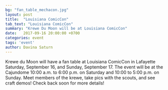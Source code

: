 ```yaml
---
bg: "fan_table_mechacon.jpg"
layout: post
title:  "Louisiana ComicCon"
tab_text: "Louisiana ComicCon"
summary: "Krewe Du Moon will be at Louisiana ComicCon"
date:   2017-09-16 20:00:00 +0700
categories: event
tags: 'event'
author: Davina Saturn
---
```


Krewe du Moon will have a fan table at Louisiana ComicCon in Lafayette Saturday, September 16, and Sunday, September 17. The event will be at the Cajundome 10:00 a.m. to 6:00 p.m. on Saturday and 10:00 to 5:00 p.m. on Sunday. Meet members of the krewe, take pics with the scouts, and see craft demos! Check back soon for more details!
